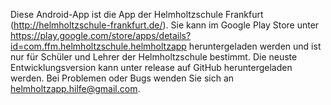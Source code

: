 Diese Android-App ist die App der Helmholtzschule Frankfurt (http://helmholtzschule-frankfurt.de/).
Sie kann im Google Play Store unter https://play.google.com/store/apps/details?id=com.ffm.helmholtzschule.helmholtzapp heruntergeladen werden und ist nur für Schüler und Lehrer der Helmholtzschule bestimmt.
Die neuste Entwicklungsversion kann unter release auf GitHub heruntergeladen werden.
Bei Problemen oder Bugs wenden Sie sich an helmholtzapp.hilfe@gmail.com.
